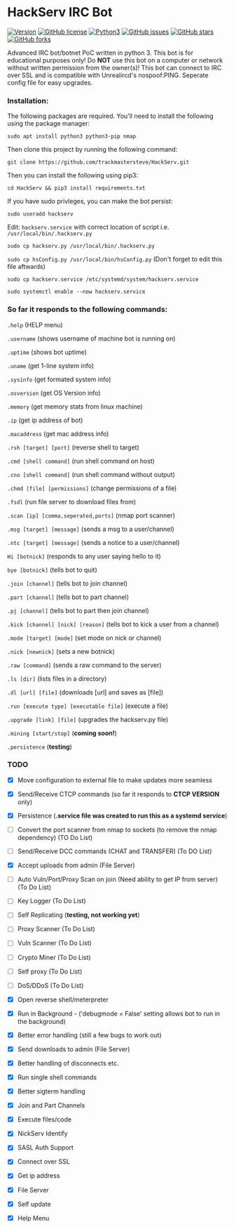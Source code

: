 # HackServ IRC Bot

[![Version](https://img.shields.io/badge/version-1.3.3-red.svg)]() [![GitHub license](https://img.shields.io/github/license/trackmastersteve/HackServ.svg)](https://github.com/trackmastersteve/HackServ/tree/master/LICENSE) [![Python3](https://img.shields.io/badge/python-3.9-green.svg)]() [![GitHub issues](https://img.shields.io/github/issues/trackmastersteve/HackServ.svg)](https://github.com/trackmastersteve/HackServ/issues) [![GitHub stars](https://img.shields.io/github/stars/trackmastersteve/HackServ.svg)](https://github.com/trackmastersteve/HackServ/stargazers)  [![GitHub forks](https://img.shields.io/github/forks/trackmastersteve/HackServ.svg)](https://github.com/trackmastersteve/HackServ/network) 

Advanced IRC bot/botnet PoC written in python 3. This bot is for educational purposes only!
Do **NOT** use this bot on a computer or network without written permission from the owner(s)!
This bot can connect to IRC over SSL and is compatible with Unrealircd's nospoof:PING.
Seperate config file for easy upgrades.

### Installation:

The following packages are required. You'll need to install the following using the
package manager:

```sudo apt install python3 python3-pip nmap```

Then clone this project by running the following command:

```git clone https://github.com/trackmastersteve/HackServ.git```

Then you can install the following using pip3:

```cd HackServ && pip3 install requirements.txt```

If you have sudo privleges, you can make the bot persist:

```sudo useradd hackserv```

Edit: ```hackserv.service``` with correct location of script i.e. ```/usr/local/bin/.hackserv.py```

```sudo cp hackserv.py /usr/local/bin/.hackserv.py```

```sudo cp hsConfig.py /usr/local/bin/hsConfig.py``` (Don't forget to edit this file aftwards)

```sudo cp hackserv.service /etc/systemd/system/hackserv.service```

```sudo systemctl enable --now hackserv.service```

### So far it responds to the following commands:

```.help``` (HELP menu)

```.username``` (shows username of machine bot is running on)

```.uptime``` (shows bot uptime)

```.uname``` (get 1-line system info)

```.sysinfo``` (get formated system info)

```.osversion``` (get OS Version info)

```.memory``` (get memory stats from linux machine)

```.ip``` (get ip address of bot)

```.macaddress``` (get mac address info)

```.rsh [target] [port]``` (reverse shell to target)

```.cmd [shell command]``` (run shell command on host)

```.cno [shell command]``` (run shell command without output)

```.chmd [file] [permissions]``` (change permissions of a file)

```.fsdl``` (run file server to download files from)

```.scan [ip] [comma,seperated,ports]``` (nmap port scanner)

```.msg [target] [message]``` (sends a msg to a user/channel)

```.ntc [target] [message]``` (sends a notice to a user/channel)

```Hi [botnick]``` (responds to any user saying hello to it)

```bye [botnick]``` (tells bot to quit)

```.join [channel]``` (tells bot to join channel)

```.part [channel]``` (tells bot to part channel)

```.pj [channel]``` (tells bot to part then join channel)

```.kick [channel] [nick] [reason]``` (tells bot to kick a user from a channel)

```.mode [target] [mode]``` (set mode on nick or channel)

```.nick [newnick]``` (sets a new botnick)

```.raw [command]``` (sends a raw command to the server)

```.ls [dir]``` (lists files in a directory)

```.dl [url] [file]``` (downloads [url] and saves as [file])

```.run [execute type] [executable file]``` (execute a file)

```.upgrade [link] [file]``` (upgrades the hackserv.py file)

```.mining [start/stop]``` (**coming soon!**)

```.persistence``` (**testing**)

### TODO

- [x] Move configuration to external file to make updates more seamless

- [x] Send/Receive CTCP commands (so far it responds to **CTCP VERSION** only)

- [x] Persistence (**.service file was created to run this as a systemd service**)

- [ ] Convert the port scanner from nmap to sockets (to remove the nmap dependency) (TO Do List)

- [ ] Send/Receive DCC commands (CHAT and TRANSFER) (To DO List)

- [x] Accept uploads from admin (File Server)

- [ ] Auto Vuln/Port/Proxy Scan on join (Need ability to get IP from server) (To Do List)

- [ ] Key Logger (To Do List)

- [ ] Self Replicating (**testing, not working yet**)

- [ ] Proxy Scanner (To Do List)

- [ ] Vuln Scanner (To Do List)

- [ ] Crypto Miner (To Do List)

- [ ] Self proxy (To Do List)

- [ ] DoS/DDoS (To Do List)

- [x] Open reverse shell/meterpreter

- [x] Run in Background - ('debugmode = False' setting allows bot to run in the background)

- [x] Better error handling (still a few bugs to work out)

- [x] Send downloads to admin (File Server)

- [x] Better handling of disconnects etc.

- [x] Run single shell commands

- [x] Better sigterm handling

- [x] Join and Part Channels

- [x] Execute files/code

- [x] NickServ Identify

- [x] SASL Auth Support

- [x] Connect over SSL 

- [x] Get ip address

- [x] File Server

- [x] Self update

- [x] Help Menu

